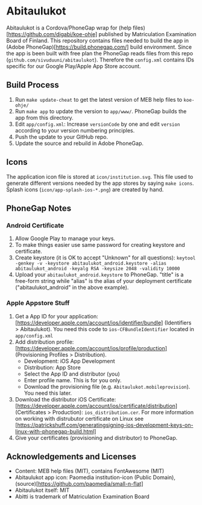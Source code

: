 # Abitaulukot

Abitaulukot is a Cordova/PhoneGap wrap for (help files)[https://github.com/digabi/koe-ohje] published by Matriculation Examination Board of Finland. This repository contains files needed to build the app in (Adobe PhoneGap)[https://build.phonegap.com/] build environment. Since the app is been built with free plan the PhoneGap reads files from this repo (`github.com/sivuduuni/abitaulukot`). Therefore the `config.xml` contains IDs specific for our Google Play/Apple App Store account.

## Build Process

 1. Run `make update-cheat` to get the latest version of MEB help files to `koe-ohje/`
 1. Run `make app` to update the version to `app/www/`. PhoneGap builds the app from this directory.
 1. Edit `app/config.xml`: Increase `versionCode` by one and edit `version` according to your version numbering principles.
 1. Push the update to your GitHub repo.
 1. Update the source and rebuild in Adobe PhoneGap.

## Icons

The application icon file is stored at `icon/institution.svg`. This file used to generate different versions needed by the app stores by saying
`make icons`. Splash icons (`icon/app-splash-ios-*.png`) are created by hand.

## PhoneGap Notes

### Android Certificate

 1. Allow Google Play to manage your keys.
 1. To make things easier use same password for creating keystore and certificate.
 1. Create keystore (it is OK to accept "Unknown" for all questions):
    `keytool -genkey -v -keystore abitaulukot_android.keystore -alias abitaulukot_android -keyalg RSA -keysize 2048 -validity 10000`
 1. Upload your `abitaulukot_android.keystore` to PhoneGap. "title" is a free-form string while "alias" is the alias of your
    deployment certificate ("abitaulukot_android" in the above example).

### Apple Appstore Stuff

 1. Get a App ID for your application: [https://developer.apple.com/account/ios/identifier/bundle] (Identifiers > Abitaulukot).
    You need this code to `ios-CFBundleIdentifier` located in `app/config.xml`
 1. Add distribution profile: [https://developer.apple.com/account/ios/profile/production] (Provisioning Profiles > Distribution).
    * Development: iOS App Development
    * Distribution: App Store
    * Select the App ID and distributor (you)
    * Enter profile name. This is for you only.
    * Download the provisioning file (e.g. `Abitaulukot.mobileprovision`). You need this later.
 1. Download the distributor iOS Certificate: [https://developer.apple.com/account/ios/certificate/distribution] (Certificates > Production):
    `ios_distribution.cer`. For more information on working with distrubutor certificate on Linux see
    [https://patrickshuff.com/generatingsigning-ios-development-keys-on-linux-with-phonegap-build.html]
 1. Give your certificates (provisioning and distributor) to PhoneGap.

## Acknowledgements and Licenses

 * Content: MEB help files (MIT), contains FontAwesome (MIT)
 * Abitaulukot app icon: Paomedia institution-icon (Public Domain), (source)[https://github.com/paomedia/small-n-flat]
 * Abitaulukot itself: MIT
 * Abitti is trademark of Matriculation Examination Board
